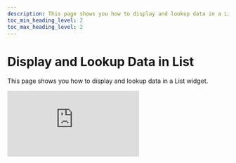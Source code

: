 ```yaml
---
description: This page shows you how to display and lookup data in a List widget.
toc_min_heading_level: 2
toc_max_heading_level: 2
---
```


# Display and Lookup Data in List
This page shows you how to display and lookup data in a List widget.

<div style={{ position: "relative", paddingBottom: "calc(50.52% + 41px)", height: 0, width: "100%" }}>
  <iframe
    src="https://demo.arcade.software/kwZhZ9LAfXt91MmT9MFz?embed"
    frameBorder="0"
    loading="lazy"
    webkitAllowFullScreen
    mozAllowFullScreen
    allowFullScreen
    allow="fullscreen"
    style={{ position: "absolute", top: 0, left: 0, width: "100%", height: "100%" }}
    title="Appsmith | Connect Data"
  />
</div>

## Prerequisites
- A datasource containing the data to display and filter. See [Connect datasource](/getting-started/tutorials/the-basics/connect-query-display-data#connect-datasource) for a tutorial.

## Display data
To display data in a List widget, follow these steps:
1. In the widget's property pane, set the **Items** property under **Data**.

   Example:
   ```jsx
   {{fetch_users.data}}
   ```
   Where `fetch_users` is the query to fetch data from the connected datasource.

2. Add widgets within the List and use the [currentItem](/reference/widgets/list#currentitem-object) reference property to bind data to the List items from the query.

   Example:
   ```jsx
   {{currentItem.name}}
   ```
   To rearrange widgets within a List item, drag and drop them within the first item to rearrange the order. Once you arrange the widgets in the first List item, the subsequent items automatically update with the same arrangement.
3. To set up pagination, enable the **Server side pagination** property for pagination. To set up the server-side pagination manually, follow the instructions in [Setup Server-Side Pagination on List](/build-apps/how-to-guides/Setup-Server-side-Pagination-on-List).


## Format list item
Highlighting list cells enables you to visually distinguish specific cells from others.
To highlight items of the List, follow these steps:
1. Select the first item in the widget and click **Style** in the widget's property pane. 
2. In **Background color**, set the item color.

   Example:
   ```jsx
   {{currentItem.user_status === "active" ? "green" : "orange"}}
   ```
   To customize each item of the List widget, see [Style properties](/reference/widgets/list#style-properties).

## Search list data
To configure search on List, follow these steps:
1. Drop an Input widget to the canvas.
2. Modify the fetch query in [Display data](#display-data) to fetch data corresponding to the search text.
   
   Example:

   ```sql
   SELECT * FROM users WHERE name LIKE {{ "%" + np_search.searchText + "%"}};
   ```
3. Add an Action selector to the **onTextChanged** event of the Input widget to run the above query.

## Filter List data
To configure search on List, follow these steps:
1. Drop a Select widget and bind data to the widget in the **Source Data** property using a query.

   Example:
   ```sql
   SELECT DISTINCT name from users;
   ```
2. Set the **Label key** and **Value key** properties and enable the [Server-side filtering](/reference/widgets/select#server-side-filtering-boolean) property of the widget.
3. Modify the List widget's fetch query to fetch data using the [filterText](/reference/widgets/select#filtertext-string) property of the Select widget.
   
   Example:
   ```sql
   SELECT * FROM users 
   WHERE name LIKE '%{{filter.filterText}}%'
   ORDER BY id LIMIT 10;
   ```
   :::info
   When prepared statements are enabled and widget bindings are used, quotes are not required.
   :::

4. Add an **Action** to the Select widget's [onFilterUpdate](/reference/widgets/select#onfilterupdate) event to run the above query to filter List data.

## Nested list
You can nest lists within a List widget up to three levels deep. Each nested level can interact with its parent data through specific properties. 

### Access parent data from a child list
To access a parent list item's attributes or widget properties within a child list, use the [level_*](/reference/widgets/list#level_-object) property, where `*` is the level number (1 through 3).

For example:

Suppose you have a parent list named `parentList`.

You have a nested child list within `parentList` called `childList1`.

Widgets within `childList1` can access an attribute from `parentList` by using:
```jsx
{{level_1.currentItem.fieldName}}
```


Similarly, you can use [currentView](/reference/widgets/list#currentview-object) and [currentIndex](/reference/widgets/list#currentindex-number) properties to access the current state and position of the parent list's item.

### Access multiple parent levels
If there is another List widget, say `childList2`, inside `childList1`, the innermost list `childList2` can access properties from both `parentList` and `childList1`.

Here's how the levels correspond:

level_1 corresponds to the `parentList` data and state.

level_2 corresponds to `childList1` data and state.

Example of accessing data from both parent and first-level child list: 
```jsx
{{level_2.currentItem.fieldName}}
```
:::note
Parent List widgets cannot access their child lists' data.
:::